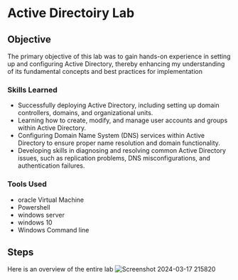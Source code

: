 # Active Directoiry Lab

## Objective

The primary objective of this lab was to gain hands-on experience in setting up and configuring Active Directory, thereby enhancing my understanding of its fundamental concepts and best practices for implementation

### Skills Learned

- Successfully deploying Active Directory, including setting up domain controllers, domains, and organizational units.
- Learning how to create, modify, and manage user accounts and groups within Active Directory.
- Configuring Domain Name System (DNS) services within Active Directory to ensure proper name resolution and domain functionality.
- Developing skills in diagnosing and resolving common Active Directory issues, such as replication problems, DNS misconfigurations, and authentication failures.

### Tools Used

- oracle Virtual Machine 
- Powershell
- windows server
- windows 10
- Windows Command line 

## Steps
Here is an overview of the entire lab 
![Screenshot 2024-03-17 215820](https://github.com/Jpouncil23/Active-Directory-Lab/assets/163768012/bd3dca70-41e0-4201-b037-818f7ce94c5c)
